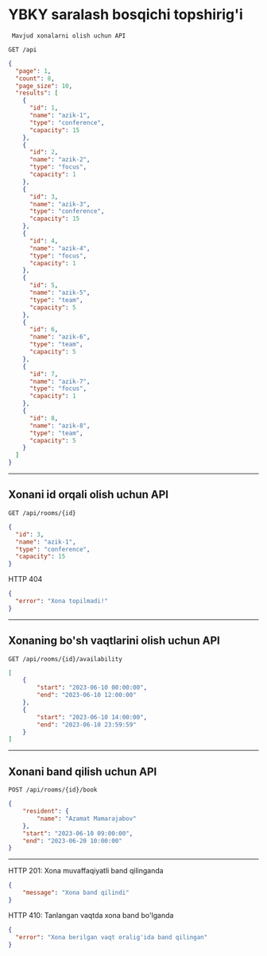 # YBKY saralash bosqichi topshirig'i

```
 Mavjud xonalarni olish uchun API
```
```
GET /api
```

```json
{
  "page": 1,
  "count": 8,
  "page_size": 10,
  "results": [
    {
      "id": 1,
      "name": "azik-1",
      "type": "conference",
      "capacity": 15
    },
    {
      "id": 2,
      "name": "azik-2",
      "type": "focus",
      "capacity": 1
    },
    {
      "id": 3,
      "name": "azik-3",
      "type": "conference",
      "capacity": 15
    },
    {
      "id": 4,
      "name": "azik-4",
      "type": "focus",
      "capacity": 1
    },
    {
      "id": 5,
      "name": "azik-5",
      "type": "team",
      "capacity": 5
    },
    {
      "id": 6,
      "name": "azik-6",
      "type": "team",
      "capacity": 5
    },
    {
      "id": 7,
      "name": "azik-7",
      "type": "focus",
      "capacity": 1
    },
    {
      "id": 8,
      "name": "azik-8",
      "type": "team",
      "capacity": 5
    }
  ]
}
```

---

## Xonani id orqali olish uchun API

```
GET /api/rooms/{id}
```

```json
{
  "id": 3,
  "name": "azik-1",
  "type": "conference",
  "capacity": 15
}
```

HTTP 404

```json
{
  "error": "Xona topilmadi!"
}
```

---

## Xonaning bo'sh vaqtlarini olish uchun API

```
GET /api/rooms/{id}/availability
```



```json
[
    {
        "start": "2023-06-10 00:00:00",
        "end": "2023-06-10 12:00:00"
    },
    {
        "start": "2023-06-10 14:00:00",
        "end": "2023-06-10 23:59:59"
    }
]
```

---

## Xonani band qilish uchun API

```
POST /api/rooms/{id}/book
```

```json
{
    "resident": {
        "name": "Azamat Mamarajabov"
    },
    "start": "2023-06-10 09:00:00",
    "end": "2023-06-20 10:00:00"
}
```

---

HTTP 201: Xona muvaffaqiyatli band qilinganda

```json
{
    "message": "Xona band qilindi"
}
```

HTTP 410: Tanlangan vaqtda xona band bo'lganda

```json
{
  "error": "Xona berilgan vaqt oralig'ida band qilingan"
}
